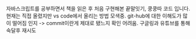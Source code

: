 자바스크립트를 공부하면서 책을 읽은 후 처음 구현해본 끝말잇기, 쿵쿵따 코드 입니다.
현재는 직접 올렸지만 vs code에서 올리는 방법 모색중.
git-hub에 대한 이해도가 많이 떨어짐 인지 -> commit이란게 제대로 됐느지 확인 어려움.
구글링과 유튜브를 통해 숙달후 재시도
